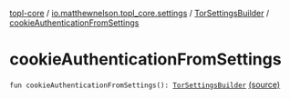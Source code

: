 [topl-core](../../index.md) / [io.matthewnelson.topl_core.settings](../index.md) / [TorSettingsBuilder](index.md) / [cookieAuthenticationFromSettings](./cookie-authentication-from-settings.md)

# cookieAuthenticationFromSettings

`fun cookieAuthenticationFromSettings(): `[`TorSettingsBuilder`](index.md) [(source)](https://github.com/05nelsonm/TorOnionProxyLibrary-Android/blob/master/topl-core/src/main/java/io/matthewnelson/topl_core/settings/TorSettingsBuilder.kt#L297)